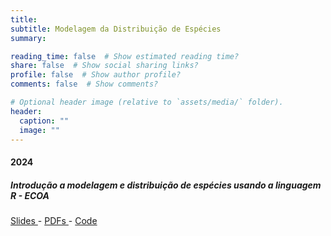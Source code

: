 ```yaml
---
title: 
subtitle: Modelagem da Distribuição de Espécies
summary: 

reading_time: false  # Show estimated reading time?
share: false  # Show social sharing links?
profile: false  # Show author profile?
comments: false  # Show comments?

# Optional header image (relative to `assets/media/` folder).
header:
  caption: ""
  image: ""
---
```

#### 2024

##### Introdução a modelagem e distribuição de espécies usando a linguagem R - ECOA
<a href=""> Slides </a> - <a href=" "> PDFs </a> - <a href=" "> Code </a>
